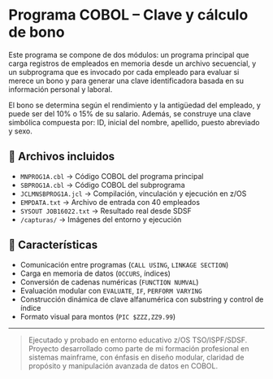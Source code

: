 # Programa COBOL – Clave y cálculo de bono

Este programa se compone de dos módulos: un programa principal que carga registros de empleados en memoria desde un archivo secuencial, y un subprograma que es invocado por cada empleado para evaluar si merece un bono y para generar una clave identificadora basada en su información personal y laboral.

El bono se determina según el rendimiento y la antigüedad del empleado, y puede ser del 10% o 15% de su salario. Además, se construye una clave simbólica compuesta por: ID, inicial del nombre, apellido, puesto abreviado y sexo.


## 📄 Archivos incluidos

- `MNPROG1A.cbl` → Código COBOL del programa principal
- `SBPROG1A.cbl` → Código COBOL del subprograma
- `JCLMNSBPROG1A.jcl` → Compilación, vinculación y ejecución en z/OS
- `EMPDATA.txt` → Archivo de entrada con 40 empleados
- `SYSOUT JOB16022.txt` → Resultado real desde SDSF
- `/capturas/` → Imágenes del entorno y ejecución

## 🧠 Características

- Comunicación entre programas (`CALL USING`, `LINKAGE SECTION`)
- Carga en memoria de datos (`OCCURS`, índices)
- Conversión de cadenas numéricas (`FUNCTION NUMVAL`)
- Evaluación modular con `EVALUATE`, `IF`, `PERFORM VARYING`
- Construcción dinámica de clave alfanumérica con substring y control de índice
- Formato visual para montos (`PIC $ZZZ,ZZ9.99`)

---

> Ejecutado y probado en entorno educativo z/OS TSO/ISPF/SDSF.  
> Proyecto desarrollado como parte de mi formación profesional en sistemas mainframe, con énfasis en diseño modular, claridad de propósito y manipulación avanzada de datos en COBOL.
